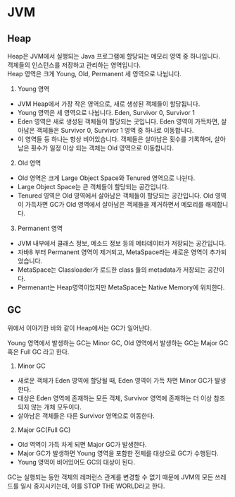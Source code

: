 # JVM 

## Heap
Heap은 JVM에서 실행되는 Java 프로그램에 할당되는 메모리 영역 중 하나입니다.  
객체들의 인스턴스를 저장하고 관리하는 영역입니다.  
Heap 영역은 크게 Young, Old, Permanent 세 영역으로 나뉩니다.

1. Young 영역
- JVM Heap에서 가장 작은 영역으로, 새로 생성된 객체들이 할당됩니다.
- Young 영역은 세 영역으로 나뉩니다. Eden, Survivor 0, Survivor 1
- Eden 영역은 새로 생성된 객체들이 할당되는 곳입니다. Eden 영역이 가득차면, 살아남은 객체들은 Survivor 0, Survivor 1 영역 중 하나로 이동합니다.
- 이 영역들 둥 하나는 항상 비어있습니다. 객체들은 살아남은 횟수를 기록하며, 살아남은 횟수가 일정 이상 되는 객체는 Old 영역으로 이동합니다.

2. Old 영역
- Old 영역은 크게 Large Object Space와 Tenured 영역으로 나뉜다.
- Large Object Space는 큰 객체들이 할당되는 공간입니다.
- Tenured 영역은 Old 영역에서 살아남은 객체들이 할당되는 공간입니다. Old 영역이 가득차면 GC가 Old 영역에서 살아남은 객체들을 제거하면서 메모리를 해제합니다.

3. Permanent 영역
- JVM 내부에서 클래스 정보, 메소드 정보 등의 메타데이터가 저장되는 공간입니다.
- 자바8 부터 Permanent 영역이 제거되고, MetaSpace라는 새로운 영역이 추가되었습니다.
- MetaSpace는 Classloader가 로드한 class 들의 metadata가 저장되는 공간이다.
- Permenant는 Heap영역이었지만 MetaSpace는 Native Memory에 위치한다.  


## GC

위에서 이야기한 바와 같이 Heap에서는 GC가 일어난다.

Young 영역에서 발생하는 GC는 Minor GC, Old 영역에서 발생하는 GC는 Major GC 혹은 Full GC 라고 한다.

1. Minor GC
- 새로운 객체가 Eden 영역에 할당될 때, Eden 영역이 가득 차면 Minor GC가 발생한다.
- 대상은 Eden 영역에 존재하는 모든 객체, Survivor 영역에 존재하는 더 이상 참조되지 않는 개체 모두이다.
- 살아남은 객체들은 다른 Survivor 영역으로 이동한다.

2. Major GC(Full GC)
- Old 역역이 가득 차게 되면 Major GC가 발생한다.
- Major GC가 발생하면 Young 영역을 포함한 전체를 대상으로 GC가 수행된다.
- Young 영역이 비어있어도 GC의 대상이 된다.

GC는 실행되는 동안 객체의 레퍼런스 관계를 변경할 수 없기 때문에 JVM의 모든 쓰레드를 일시 중지시키는데, 이를 STOP THE WORLD라고 한다.

